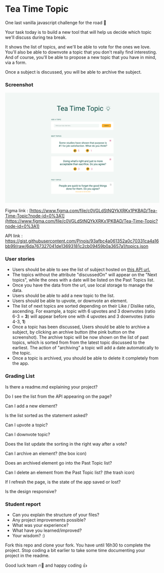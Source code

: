 # Tea Time Topic

One last vanilla javascript challenge for the road 🧨

Your task today is to build a new tool that will help us decide which topic we'll discuss during tea break.

It shows the list of topics, and we'll be able to vote for the ones we love. You'll also be able to downvote a topic that you don't really find interesting. And of course, you'll be able to propose a new topic that you have in mind, via a form.

Once a subject is discussed, you will be able to archive the subject.

### Screenshot

![assets/Screenshot_2020-10-01_at_19.00.35.png](assets/Screenshot_2020-10-01_at_19.00.35.png)

Figma link : [https://www.figma.com/file/c0VGLdStNQYkXRKx1PKBAD/Tea-Time-Topic?node-id=0%3A1](https://www.figma.com/file/c0VGLdStNQYkXRKx1PKBAD/Tea-Time-Topic?node-id=0%3A1)

API link : https://gist.githubusercontent.com/Pinois/93afbc4a061352a0c70331ca4a16bb99/raw/6da767327041de13693181c2cb09459b0a3657a1/topics.json

### User stories

-   Users should be able to see the list of subject hosted on [this API url.](https://gist.githubusercontent.com/Pinois/93afbc4a061352a0c70331ca4a16bb99/raw/6da767327041de13693181c2cb09459b0a3657a1/topics.json)
-   The topics without the attribute "discussedOn" will appear on the "Next topics", while the ones with a date will be listed on the Past Topics list.
-   Once you have the data from the url, use local storage to manage the data.
-   Users should be able to add a new topic to the list.
-   Users should be able to upvote, or downvote an element.
-   The list of next topics are sorted depending on their Like / Dislike ratio, ascending. For example, a topic with 6 upvotes and 3 downvotes (ratio 6-3 = **3**) will appear before one with 4 upvotes and 3 downvotes (ratio 4-3, **1**)
-   Once a topic has been discussed, Users should be able to archive a subject, by clicking an archive button (the pink button on the screenshot). The archive topic will be now shown on the list of past topics, which is sorted from from the latest topic discussed to the earliest. The action of "archiving" a topic will add a date automatically to the topic.
-   Once a topic is archived, you should be able to delete it completely from the app.

### Grading List

Is there a readme.md explaining your project?

Do I see the list from the API appearing on the page?

Can I add a new element?

Is the list sorted as the statement asked?

Can I upvote a topic?

Can I downvote topic?

Does the list update the sorting in the right way after a vote?

Can I archive an element? (the box icon)

Does an archived element go into the Past Topic list?

Can I delete an element from the Past Topic list? (the trash icon)

If I refresh the page, is the state of the app saved or lost?

Is the design responsive?

### Student report

-   Can you explain the structure of your files?
-   Any project improvements possible?
-   What was your experience?
-   What have you learned/improved?
-   Your wisdom? :)

Fork this repo and clone your fork. You have until 16h30 to complete the project. Stop coding a bit earlier to take some time documenting your project in the readme.

Good luck team 🔥💪 and happy coding 👍
